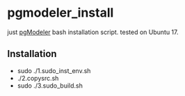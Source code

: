 # pgmodeler_install

just [pgModeler](https://pgmodeler.com.br/) bash installation script.
tested on Ubuntu 17.


## Installation 

* sudo ./1.sudo_inst_env.sh
* ./2.copysrc.sh
* sudo ./3.sudo_build.sh
